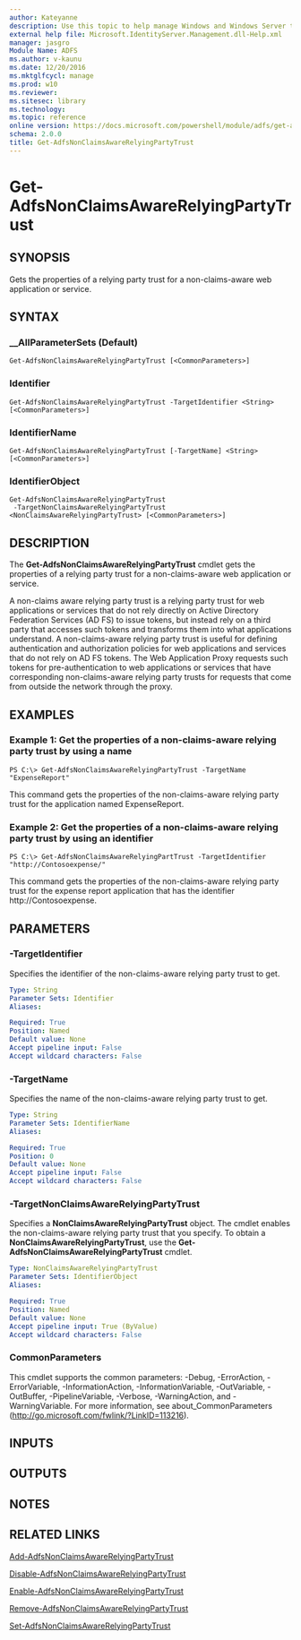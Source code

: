 ```yaml
---
author: Kateyanne
description: Use this topic to help manage Windows and Windows Server technologies with Windows PowerShell.
external help file: Microsoft.IdentityServer.Management.dll-Help.xml
manager: jasgro
Module Name: ADFS
ms.author: v-kaunu
ms.date: 12/20/2016
ms.mktglfcycl: manage
ms.prod: w10
ms.reviewer: 
ms.sitesec: library
ms.technology: 
ms.topic: reference
online version: https://docs.microsoft.com/powershell/module/adfs/get-adfsnonclaimsawarerelyingpartytrust?view=windowsserver2016-ps&wt.mc_id=ps-gethelp
schema: 2.0.0
title: Get-AdfsNonClaimsAwareRelyingPartyTrust
---
```


# Get-AdfsNonClaimsAwareRelyingPartyTrust

## SYNOPSIS
Gets the properties of a relying party trust for a non-claims-aware web application or service.

## SYNTAX

### __AllParameterSets (Default)
```
Get-AdfsNonClaimsAwareRelyingPartyTrust [<CommonParameters>]
```

### Identifier
```
Get-AdfsNonClaimsAwareRelyingPartyTrust -TargetIdentifier <String> [<CommonParameters>]
```

### IdentifierName
```
Get-AdfsNonClaimsAwareRelyingPartyTrust [-TargetName] <String> [<CommonParameters>]
```

### IdentifierObject
```
Get-AdfsNonClaimsAwareRelyingPartyTrust
 -TargetNonClaimsAwareRelyingPartyTrust <NonClaimsAwareRelyingPartyTrust> [<CommonParameters>]
```

## DESCRIPTION
The **Get-AdfsNonClaimsAwareRelyingPartyTrust** cmdlet gets the properties of a relying party trust for a non-claims-aware web application or service.

A non-claims aware relying party trust is a relying party trust for web applications or services that do not rely directly on Active Directory Federation Services (AD FS) to issue tokens, but instead rely on a third party that accesses such tokens and transforms them into what applications understand.
A non-claims-aware relying party trust is useful for defining authentication and authorization policies for web applications and services that do not rely on AD FS tokens.
The Web Application Proxy requests such tokens for pre-authentication to web applications or services that have corresponding non-claims-aware relying party trusts for requests that come from outside the network through the proxy.

## EXAMPLES

### Example 1: Get the properties of a non-claims-aware relying party trust by using a name
```
PS C:\> Get-AdfsNonClaimsAwareRelyingPartyTrust -TargetName "ExpenseReport"
```

This command gets the properties of the non-claims-aware relying party trust for the application named ExpenseReport.

### Example 2: Get the properties of a non-claims-aware relying party trust by using an identifier
```
PS C:\> Get-AdfsNonClaimsAwareRelyingPartTrust -TargetIdentifier "http://Contosoexpense/"
```

This command gets the properties of the non-claims-aware relying party trust for the expense report application that has the identifier http://Contosoexpense.

## PARAMETERS

### -TargetIdentifier
Specifies the identifier of the non-claims-aware relying party trust to get.

```yaml
Type: String
Parameter Sets: Identifier
Aliases: 

Required: True
Position: Named
Default value: None
Accept pipeline input: False
Accept wildcard characters: False
```

### -TargetName
Specifies the name of the non-claims-aware relying party trust to get.

```yaml
Type: String
Parameter Sets: IdentifierName
Aliases: 

Required: True
Position: 0
Default value: None
Accept pipeline input: False
Accept wildcard characters: False
```

### -TargetNonClaimsAwareRelyingPartyTrust
Specifies a **NonClaimsAwareRelyingPartyTrust** object.
The cmdlet enables the non-claims-aware relying party trust that you specify.
To obtain a **NonClaimsAwareRelyingPartyTrust**, use the **Get-AdfsNonClaimsAwareRelyingPartyTrust** cmdlet.

```yaml
Type: NonClaimsAwareRelyingPartyTrust
Parameter Sets: IdentifierObject
Aliases: 

Required: True
Position: Named
Default value: None
Accept pipeline input: True (ByValue)
Accept wildcard characters: False
```

### CommonParameters
This cmdlet supports the common parameters: -Debug, -ErrorAction, -ErrorVariable, -InformationAction, -InformationVariable, -OutVariable, -OutBuffer, -PipelineVariable, -Verbose, -WarningAction, and -WarningVariable. For more information, see about_CommonParameters (http://go.microsoft.com/fwlink/?LinkID=113216).

## INPUTS

## OUTPUTS

## NOTES

## RELATED LINKS

[Add-AdfsNonClaimsAwareRelyingPartyTrust](./Add-AdfsNonClaimsAwareRelyingPartyTrust.md)

[Disable-AdfsNonClaimsAwareRelyingPartyTrust](./Disable-AdfsNonClaimsAwareRelyingPartyTrust.md)

[Enable-AdfsNonClaimsAwareRelyingPartyTrust](./Enable-AdfsNonClaimsAwareRelyingPartyTrust.md)

[Remove-AdfsNonClaimsAwareRelyingPartyTrust](./Remove-AdfsNonClaimsAwareRelyingPartyTrust.md)

[Set-AdfsNonClaimsAwareRelyingPartyTrust](./Set-AdfsNonClaimsAwareRelyingPartyTrust.md)

